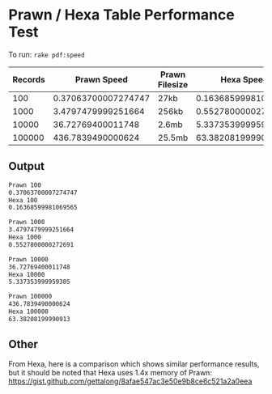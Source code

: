# Prawn / Hexa Table Performance Test

To run: `rake pdf:speed`

| Records | Prawn Speed         | Prawn Filesize | Hexa Speed          | Hexa Filesize |
|---------|---------------------|----------------|---------------------|---------------|
| 100     | 0.37063700007274747 | 27kb           | 0.16368599981069565 | 14kb          |
| 1000    | 3.4797479999251664  | 256kb          | 0.5527800000272691  | 130kb         |
| 10000   | 36.72769400011748   | 2.6mb          | 5.337353999959305   | 1.3mb         |
| 100000  | 436.7839490000624   | 25.5mb         | 63.38208199990913   | 12.9mb        |

## Output

```txt
Prawn 100
0.37063700007274747
Hexa 100
0.16368599981069565

Prawn 1000
3.4797479999251664
Hexa 1000
0.5527800000272691

Prawn 10000
36.72769400011748
Hexa 10000
5.337353999959305

Prawn 100000
436.7839490000624
Hexa 100000
63.38208199990913
```

## Other

From Hexa, here is a comparison which shows similar performance results, but it should be noted that Hexa uses 1.4x memory of Prawn: https://gist.github.com/gettalong/8afae547ac3e50e9b8ce6c521a2a0eea

